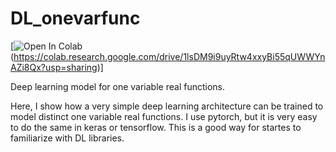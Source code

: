 # DL_onevarfunc

[![Open In Colab](https://colab.research.google.com/assets/colab-badge.svg)(https://colab.research.google.com/drive/1lsDM9i9uyRtw4xxyBi55qUWWYnAZi8Qx?usp=sharing)]

Deep learning model for one variable real functions.

Here, I show how a very simple deep learning architecture can be trained to model distinct one variable real functions. I use pytorch, but it is very easy to do the same in keras or tensorflow. This is a good way for startes to familiarize with DL libraries. 


